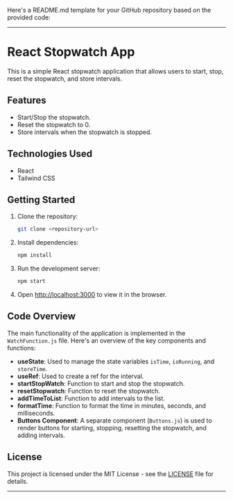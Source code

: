 Here's a README.md template for your GitHub repository based on the provided code:

---

# React Stopwatch App

This is a simple React stopwatch application that allows users to start, stop, reset the stopwatch, and store intervals.

## Features

- Start/Stop the stopwatch.
- Reset the stopwatch to 0.
- Store intervals when the stopwatch is stopped.

## Technologies Used

- React
- Tailwind CSS

## Getting Started

1. Clone the repository:

   ```bash
   git clone <repository-url>
   ```

2. Install dependencies:

   ```bash
   npm install
   ```

3. Run the development server:

   ```bash
   npm start
   ```

4. Open [http://localhost:3000](http://localhost:3000) to view it in the browser.

## Code Overview

The main functionality of the application is implemented in the `WatchFunction.js` file. Here's an overview of the key components and functions:

- **useState**: Used to manage the state variables `isTime`, `isRunning`, and `storeTime`.
- **useRef**: Used to create a ref for the interval.
- **startStopWatch**: Function to start and stop the stopwatch.
- **resetStopwatch**: Function to reset the stopwatch.
- **addTimeToList**: Function to add intervals to the list.
- **formatTime**: Function to format the time in minutes, seconds, and milliseconds.
- **Buttons Component**: A separate component (`Buttons.js`) is used to render buttons for starting, stopping, resetting the stopwatch, and adding intervals.


## License

This project is licensed under the MIT License - see the [LICENSE](LICENSE) file for details.

---
